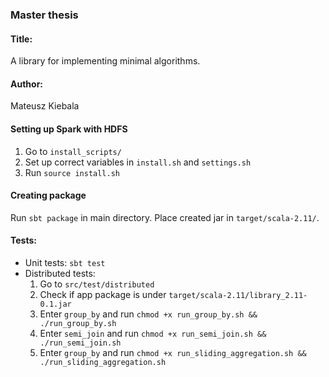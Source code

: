 ### Master thesis
#### Title:
A library for implementing minimal algorithms.

#### Author:
Mateusz Kiebala

#### Setting up Spark with HDFS
1. Go to `install_scripts/`
2. Set up correct variables in `install.sh` and `settings.sh`
3. Run `source install.sh`

#### Creating package
Run `sbt package` in main directory. Place created jar in `target/scala-2.11/`.

#### Tests:
* Unit tests: `sbt test`
* Distributed tests:
    1. Go to `src/test/distributed`
    2. Check if app package is under `target/scala-2.11/library_2.11-0.1.jar`
    3. Enter `group_by` and run `chmod +x run_group_by.sh && ./run_group_by.sh`
    4. Enter `semi_join` and run `chmod +x run_semi_join.sh && ./run_semi_join.sh`
    5. Enter `group_by` and run `chmod +x run_sliding_aggregation.sh && ./run_sliding_aggregation.sh`
